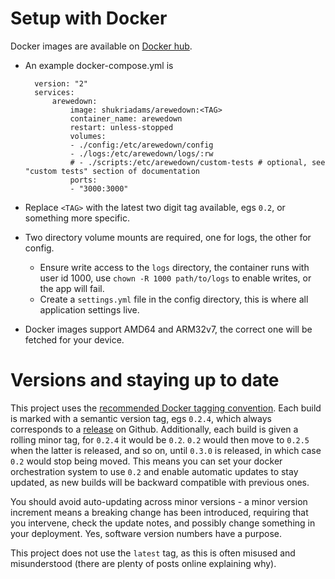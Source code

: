 # Setup with Docker

Docker images are available on [Docker hub](https://hub.docker.com/r/shukriadams/arewedown). 

- An example docker-compose.yml is

        version: "2"
        services:
            arewedown:
                image: shukriadams/arewedown:<TAG>
                container_name: arewedown
                restart: unless-stopped
                volumes:
                - ./config:/etc/arewedown/config
                - ./logs:/etc/arewedown/logs/:rw
                # - ./scripts:/etc/arewedown/custom-tests # optional, see "custom tests" section of documentation
                ports:
                - "3000:3000"


- Replace `<TAG>` with the latest two digit tag available, egs `0.2`, or something more specific.
- Two directory volume mounts are required, one for logs, the other for config.
    - Ensure write access to the `logs` directory, the container runs with user id 1000, use `chown -R 1000 path/to/logs` to enable writes, or the app will fail.
    - Create a `settings.yml` file in the config directory, this is where all application settings live.
- Docker images support AMD64 and ARM32v7, the correct one will be fetched for your device.

# Versions and staying up to date

This project uses the [recommended Docker tagging convention](https://github.com/docker-library/official-images#tags-and-aliases). Each build is marked with a semantic version tag, egs `0.2.4`, which always corresponds to a [release](https://github.com/shukriadams/arewedown/releases) on Github. Additionally, each build is given a rolling minor tag, for `0.2.4` it would be `0.2`. `0.2` would then move to `0.2.5` when the latter is released, and so on, until `0.3.0` is released, in which case `0.2` would stop being moved. This means you can set your docker orchestration system to use `0.2` and enable automatic updates to stay updated, as new builds will be backward compatible with previous ones.

You should avoid auto-updating across minor versions - a minor version increment means a breaking change has been introduced, requiring that you intervene, check the update notes, and possibly change something in your deployment. Yes, software version numbers have a purpose.

This project does not use the `latest` tag, as this is often misused and misunderstood (there are plenty of posts online explaining why).

